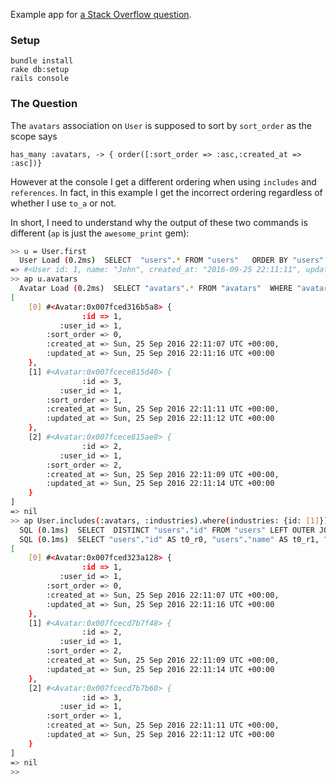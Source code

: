 Example app for <a href="http://stackoverflow.com/questions/39359361/why-does-rails-to-a-mess-with-the-order-of-a-has-many-association/39662534?noredirect=1#comment66660851_39662534">
a Stack Overflow question</a>.

<h3>Setup</h3>

```
bundle install
rake db:setup
rails console
```

<h3>The Question</h3>

The `avatars` association on `User` is supposed to sort by `sort_order` as the scope says

```
has_many :avatars, -> { order([:sort_order => :asc,:created_at => :asc])}
```

However at the console I get a different ordering when using `includes` and `references`.
In fact, in this example I get the incorrect ordering regardless of whether I use `to_a` or not.

In short, I need to understand why the output of these two commands is different (`ap` is just the `awesome_print` gem):

```bash
>> u = User.first
  User Load (0.2ms)  SELECT  "users".* FROM "users"   ORDER BY "users"."id" ASC LIMIT 1
=> #<User id: 1, name: "John", created_at: "2016-09-25 22:11:11", updated_at: "2016-09-25 22:11:11">
>> ap u.avatars
  Avatar Load (0.2ms)  SELECT "avatars".* FROM "avatars"  WHERE "avatars"."user_id" = ?  ORDER BY "avatars"."sort_order" ASC, "avatars"."created_at" ASC  [["user_id", 1]]
[
    [0] #<Avatar:0x007fced316b5a8> {
                :id => 1,
           :user_id => 1,
        :sort_order => 0,
        :created_at => Sun, 25 Sep 2016 22:11:07 UTC +00:00,
        :updated_at => Sun, 25 Sep 2016 22:11:16 UTC +00:00
    },
    [1] #<Avatar:0x007fcece815d40> {
                :id => 3,
           :user_id => 1,
        :sort_order => 1,
        :created_at => Sun, 25 Sep 2016 22:11:11 UTC +00:00,
        :updated_at => Sun, 25 Sep 2016 22:11:12 UTC +00:00
    },
    [2] #<Avatar:0x007fcece815ae8> {
                :id => 2,
           :user_id => 1,
        :sort_order => 2,
        :created_at => Sun, 25 Sep 2016 22:11:09 UTC +00:00,
        :updated_at => Sun, 25 Sep 2016 22:11:14 UTC +00:00
    }
]
=> nil
>> ap User.includes(:avatars, :industries).where(industries: {id: [1]}).references(:industries).first.avatars
  SQL (0.1ms)  SELECT  DISTINCT "users"."id" FROM "users" LEFT OUTER JOIN "avatars" ON "avatars"."user_id" = "users"."id" LEFT OUTER JOIN "user_industries" ON "user_industries"."user_id" = "users"."id" LEFT OUTER JOIN "industries" ON "industries"."id" = "user_industries"."industry_id" WHERE "industries"."id" IN (1)  ORDER BY "users"."id" ASC LIMIT 1
  SQL (0.1ms)  SELECT "users"."id" AS t0_r0, "users"."name" AS t0_r1, "users"."created_at" AS t0_r2, "users"."updated_at" AS t0_r3, "avatars"."id" AS t1_r0, "avatars"."user_id" AS t1_r1, "avatars"."sort_order" AS t1_r2, "avatars"."created_at" AS t1_r3, "avatars"."updated_at" AS t1_r4, "industries"."id" AS t2_r0, "industries"."name" AS t2_r1, "industries"."created_at" AS t2_r2, "industries"."updated_at" AS t2_r3 FROM "users" LEFT OUTER JOIN "avatars" ON "avatars"."user_id" = "users"."id" LEFT OUTER JOIN "user_industries" ON "user_industries"."user_id" = "users"."id" LEFT OUTER JOIN "industries" ON "industries"."id" = "user_industries"."industry_id" WHERE "industries"."id" IN (1) AND "users"."id" IN (1)  ORDER BY "users"."id" ASC
[
    [0] #<Avatar:0x007fced323a128> {
                :id => 1,
           :user_id => 1,
        :sort_order => 0,
        :created_at => Sun, 25 Sep 2016 22:11:07 UTC +00:00,
        :updated_at => Sun, 25 Sep 2016 22:11:16 UTC +00:00
    },
    [1] #<Avatar:0x007fcecd7b7f48> {
                :id => 2,
           :user_id => 1,
        :sort_order => 2,
        :created_at => Sun, 25 Sep 2016 22:11:09 UTC +00:00,
        :updated_at => Sun, 25 Sep 2016 22:11:14 UTC +00:00
    },
    [2] #<Avatar:0x007fcecd7b7b60> {
                :id => 3,
           :user_id => 1,
        :sort_order => 1,
        :created_at => Sun, 25 Sep 2016 22:11:11 UTC +00:00,
        :updated_at => Sun, 25 Sep 2016 22:11:12 UTC +00:00
    }
]
=> nil
>>
```
